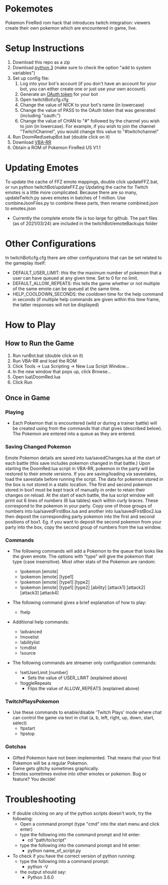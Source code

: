 # Pokemotes
Pokemon FireRed rom hack that introduces twitch integration: viewers create their own pokemon which are encountered in game, live.

# Setup Instructions
1. Download this repo as a zip
2. Download [python 3](https://www.python.org/downloads/) (make sure to check the option "add to system variables")
3. Set up config file:
   1. Log into your bot's account (if you don't have an account for your bot, you can either create one or just use your own account).
   2. Generate an [OAuth token](http://twitchapps.com/tmi/) for your bot
   3. Open twitchBot\cfg.cfg
   4. Change the value of NICK to your bot's name (in lowercase)
   5. Change the value of PASS to the OAuth token that was generated (including "oauth:")
   6. Change the value of CHAN to "#" followed by the channel you wish to join (in lowercase). For example, if you wish to join the channel "TwitchChannel", you would change this value to "#twitchchannel"
4. Run DoomRed\setupBot.bat (double click on it)
5. Download [VBA-RR](http://tasvideos.org/EmulatorResources/VBA.html)
6. Obtain a ROM of Pokemon FireRed US V1.1

# Updating Emotes
To update the cache of FFZ emote mappings, double click updateFFZ.bat, or run python twitchBot/updateFFZ.py
Updating the cache for Twitch emotes is a little more complicated. Because there are so many, updateTwitch.py saves emotes in batches of 1 million. Use combineJsonFiles.py to combine these parts, then rename combined.json to emotes.json
 - Currently the complete emote file is too large for github. The part files (as of 2021/03/24) are included in the twitchBot/emoteBackups folder

# Other Configurations
In twitchBot\cfg.cfg there are other configurations that can be set related to the gameplay itself:
- DEFAULT_USER_LIMIT: this the the maximum number of pokemon that a user can have queued at any given time. Set to 0 for no limit.
- DEFAULT_ALLOW_REPEATS: this tells the game whether or not multiple of the same emote can be queued at the same time.
- HELP_COOLDOWN_SECONDS: the cooldown time for the help command in seconds (if multiple help commands are given within this time frame, the latter responses will not be displayed)

# How to Play
## How to Run the Game
1. Run runBot.bat (double click on it)
2. Run VBA-RR and load the ROM
3. Click Tools -> Lua Scripting -> New Lua Script Window...
4. In the new window that pops up, click Browse...
5. Open lua\DoomRed.lua
6. Click Run

## Once in Game
### Playing
- Each Pokemon that is encountered (wild or during a trainer battle) will be created using from the commands that chat gives (described below). The Pokemon are entered into a queue as they are entered.

### Saving Changed Pokemon
Emote Pokemon details are saved into lua/savedChanges.lua at the start of each battle (this save includes pokemon changed in that battle.)
Upon starting the DoomRed.lua script in VBA-RR, pokemon in the party will be restored to their emote versions. If you are saving/loading via savestates, load the savestate before running the script.
The data for pokemon stored in the box is not stored in a static location. The first and second pokemon stored in box1 must be kept track of manually in order to retain their changes on reload. At the start of each battle, the lua script window will print out 6 lines of numbers (6 lua tables) each within curly braces. These correspond to the pokemon in your party. Copy one of those groups of numbers into lua/savedFirstBox.lua and another into lua/savedFirstBox2.lua then deposit the corresponding party pokemon into the first and second positions of box1. Eg. if you want to deposit the second pokemon from your party into the box, copy the second group of numbers from the lua window.

### Commands
- The following commands will add a Pokemon to the queue that looks like the given emote. The options with "type" will give the pokemon that type (case insensitive). Most other stats of the Pokemon are random:
  - !pokemon [emote]
  - !pokemon [emote] [type1]
  - !pokemon [emote] [type1] [type2]
  - !pokemon [emote] [type1] [type2] [ability] [attack1] [attack2] [attack3] [attack4]

- The following command gives a brief explanation of how to play:
  - !help

- Additional help commands:
  - !advanced
  - !movelist
  - !abilitylist
  - !cmdlist
  - !source

- The following commands are streamer only configuration commands:
  - !setUserLimit [number]
    - Sets the value of USER_LIMIT (explained above)
  - !toggleRepeats
    - Flips the value of ALLOW_REPEATS (explained above)

### TwitchPlaysPokemon
- Use these commands to enable/disable 'Twitch Plays' mode where chat can control the game via text in chat (a, b, left, right, up, down, start, select)
  - !tpstart
  - !tpstop

### Gotchas
- Gifted Pokemon have not been implemented. That means that your first Pokemon will be a regular Pokemon.
- Game gets glitchy sometimes graphically.
- Emotes sometimes evolve into other emotes or pokemon. Bug or feature? You decide!

# Troubleshooting
- If double clicking on any of the python scripts doesn't work, try the following:
  - Open a command prompt (type "cmd" into the start menu and click enter)
  - type the following into the command prompt and hit enter:
    - cd "path/to/script"
  - type the following into the command prompt and hit enter:
    - python name_of_script.py
- To check if you have the correct version of python running:
  - type the following into a command prompt:
    - python -V
  - the output should say:
    - Python 3.6.0
